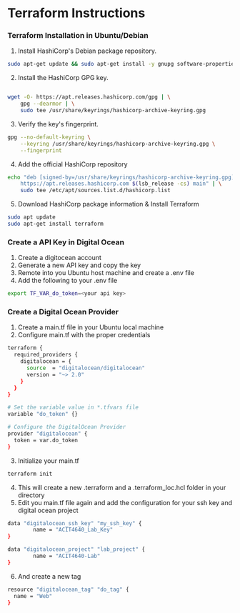 # Terraform Instructions

### Terraform Installation in Ubuntu/Debian

1. Install HashiCorp's Debian package repository.
```bash
sudo apt-get update && sudo apt-get install -y gnupg software-properties-common

```

2. Install the HashiCorp GPG key.
```bash

wget -O- https://apt.releases.hashicorp.com/gpg | \
    gpg --dearmor | \
    sudo tee /usr/share/keyrings/hashicorp-archive-keyring.gpg
```

3. Verify the key's fingerprint.
```bash
gpg --no-default-keyring \
    --keyring /usr/share/keyrings/hashicorp-archive-keyring.gpg \
    --fingerprint
```

4. Add the official HashiCorp repository
```bash
echo "deb [signed-by=/usr/share/keyrings/hashicorp-archive-keyring.gpg] \
    https://apt.releases.hashicorp.com $(lsb_release -cs) main" | \
    sudo tee /etc/apt/sources.list.d/hashicorp.list
```

5. Download HashiCorp package information & Install Terraform
```bash
sudo apt update
sudo apt-get install terraform
```

### Create a API Key in Digital Ocean
1. Create a digitocean account
2. Generate a new API key and copy the key
3. Remote into you Ubuntu host machine and create a .env file
4. Add the following to your .env file

```bash
export TF_VAR_do_token=<your api key>
```

### Create a Digital Ocean Provider
1. Create a main.tf file in your Ubuntu local machine
2. Configure main.tf with the proper credentials

```bash
terraform {
  required_providers {
    digitalocean = {
      source  = "digitalocean/digitalocean"
      version = "~> 2.0"
    }
  }
}

# Set the variable value in *.tfvars file
variable "do_token" {}

# Configure the DigitalOcean Provider
provider "digitalocean" {
  token = var.do_token
}
```
3. Initialize your main.tf

```bash
terraform init
```
4. This will create a new .terraform and a .terraform_loc.hcl folder in your directory
5. Edit you main.tf file again and add the configuration for your ssh key and digital ocean project

```bash
data "digitalocean_ssh_key" "my_ssh_key" {
        name = "ACIT4640_Lab_Key"
}

data "digitalocean_project" "lab_project" {
        name = "ACIT4640-Lab"
}
```
6. And create a new tag
```bash
resource "digitalocean_tag" "do_tag" {
  name = "Web"
}
```
